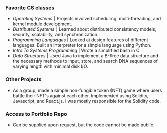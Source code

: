 

### Favorite CS classes

- *Operating Systems* | Projects involved scheduling, multi-threading, and kernel module development.
- *Distributed Systems* | Learned about distributed consistency models, security, scalability, and synchronization.
- *Programming Languages* | Looked at design features of different languages. Built an interpreter for a simple language using Python.
- *Intro To Systems Programming* | Wrote a simplified bash in C.
- *Data Structures* | Used Java to implement a B-Tree data structure and the necessary methods to input, store, and search DNA sequences of varying length with minimal disk I/O.

### Other Projects

- As a group, made a simple non-fungible token (NFT) game where users battle their NFT's against each other. Implemented using Solidity, Javascript, and React.js. I was mostly responsible for the Solidity code.

### Access to Portfolio Repo

- Can be supplied upon request, but the code cannot be made public.
